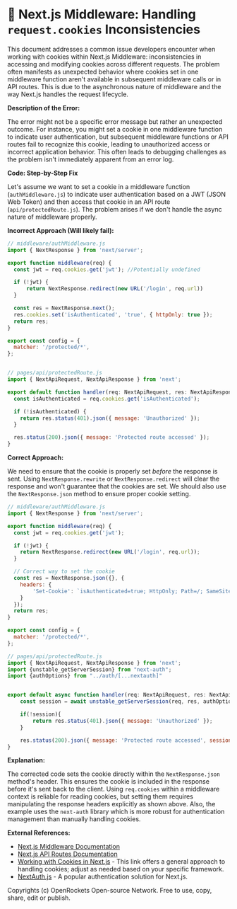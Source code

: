 # 🐞 Next.js Middleware: Handling `request.cookies` Inconsistencies


This document addresses a common issue developers encounter when working with cookies within Next.js Middleware: inconsistencies in accessing and modifying cookies across different requests.  The problem often manifests as unexpected behavior where cookies set in one middleware function aren't available in subsequent middleware calls or in API routes. This is due to the asynchronous nature of middleware and the way Next.js handles the request lifecycle.

**Description of the Error:**

The error might not be a specific error message but rather an unexpected outcome.  For instance, you might set a cookie in one middleware function to indicate user authentication, but subsequent middleware functions or API routes fail to recognize this cookie, leading to unauthorized access or incorrect application behavior.  This often leads to debugging challenges as the problem isn't immediately apparent from an error log.


**Code: Step-by-Step Fix**

Let's assume we want to set a cookie in a middleware function (`authMiddleware.js`) to indicate user authentication based on a JWT (JSON Web Token) and then access that cookie in an API route (`api/protectedRoute.js`).  The problem arises if we don't handle the async nature of middleware properly.

**Incorrect Approach (Will likely fail):**

```javascript
// middleware/authMiddleware.js
import { NextResponse } from 'next/server';

export function middleware(req) {
  const jwt = req.cookies.get('jwt'); //Potentially undefined

  if (!jwt) {
      return NextResponse.redirect(new URL('/login', req.url))
  }

  const res = NextResponse.next();
  res.cookies.set('isAuthenticated', 'true', { httpOnly: true });
  return res;
}

export const config = {
  matcher: '/protected/*',
};


// pages/api/protectedRoute.js
import { NextApiRequest, NextApiResponse } from 'next';

export default function handler(req: NextApiRequest, res: NextApiResponse) {
  const isAuthenticated = req.cookies.get('isAuthenticated');

  if (!isAuthenticated) {
    return res.status(401).json({ message: 'Unauthorized' });
  }

  res.status(200).json({ message: 'Protected route accessed' });
}
```

**Correct Approach:**

We need to ensure that the cookie is properly set *before* the response is sent. Using `NextResponse.rewrite` or `NextResponse.redirect` will clear the response and won't guarantee that the cookies are set. We should also use the `NextResponse.json` method to ensure proper cookie setting.

```javascript
// middleware/authMiddleware.js
import { NextResponse } from 'next/server';

export function middleware(req) {
  const jwt = req.cookies.get('jwt');

  if (!jwt) {
    return NextResponse.redirect(new URL('/login', req.url));
  }

  // Correct way to set the cookie
  const res = NextResponse.json({}, {
    headers: {
        'Set-Cookie': `isAuthenticated=true; HttpOnly; Path=/; SameSite=Strict;`
    }
  });
  return res;
}

export const config = {
  matcher: '/protected/*',
};

// pages/api/protectedRoute.js
import { NextApiRequest, NextApiResponse } from 'next';
import {unstable_getServerSession} from "next-auth";
import {authOptions} from "../auth/[...nextauth]"


export default async function handler(req: NextApiRequest, res: NextApiResponse) {
    const session = await unstable_getServerSession(req, res, authOptions)

    if(!session){
        return res.status(401).json({ message: 'Unauthorized' });
    }

    res.status(200).json({ message: 'Protected route accessed', session: session});
}
```

**Explanation:**

The corrected code sets the cookie directly within the `NextResponse.json` method's header.  This ensures the cookie is included in the response before it's sent back to the client.  Using `req.cookies` within a middleware context is reliable for reading cookies, but setting them requires manipulating the response headers explicitly as shown above.  Also, the example uses the `next-auth` library which is more robust for authentication management than manually handling cookies.

**External References:**

* [Next.js Middleware Documentation](https://nextjs.org/docs/app/api-reference/middleware)
* [Next.js API Routes Documentation](https://nextjs.org/docs/api-routes/introduction)
* [Working with Cookies in Next.js](https://www.digitalocean.com/community/tutorials/nextjs-cookies) - This link offers a general approach to handling cookies; adjust as needed based on your specific framework.
* [NextAuth.js](https://next-auth.js.org/) - A popular authentication solution for Next.js.

Copyrights (c) OpenRockets Open-source Network. Free to use, copy, share, edit or publish.

